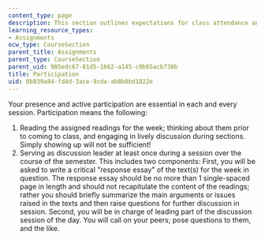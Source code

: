 ```yaml
---
content_type: page
description: This section outlines expectations for class attendance and participation.
learning_resource_types:
- Assignments
ocw_type: CourseSection
parent_title: Assignments
parent_type: CourseSection
parent_uid: 985edc67-81d5-1662-a145-c0b65acb738b
title: Participation
uid: 0b839a84-fd4d-3ace-9cda-ab8b8bd1822e
---
```


Your presence and active participation are essential in each and every session. Participation means the following:

1.  Reading the assigned readings for the week; thinking about them prior to coming to class, and engaging in lively discussion during sections. Simply showing up will not be sufficient!
2.  Serving as discussion leader at least once during a session over the course of the semester. This includes two components: First, you will be asked to write a critical "response essay" of the text(s) for the week in question. The response essay should be no more than 1 single-spaced page in length and should not recapitulate the content of the readings; rather you should briefly summarize the main arguments or issues raised in the texts and then raise questions for further discussion in session. Second, you will be in charge of leading part of the discussion session of the day. You will call on your peers; pose questions to them, and the like.